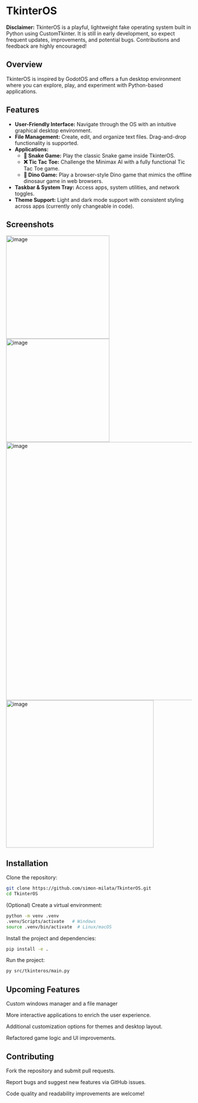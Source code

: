 # TkinterOS

**Disclaimer:** TkinterOS is a playful, lightweight fake operating system built in Python using CustomTkinter. It is still in early development, so expect frequent updates, improvements, and potential bugs. Contributions and feedback are highly encouraged!

## Overview

TkinterOS is inspired by GodotOS and offers a fun desktop environment where you can explore, play, and experiment with Python-based applications.

## Features

- **User-Friendly Interface:** Navigate through the OS with an intuitive graphical desktop environment.
- **File Management:** Create, edit, and organize text files. Drag-and-drop functionality is supported.
- **Applications:**
  - **🐍 Snake Game:** Play the classic Snake game inside TkinterOS.
  - **❌ Tic Tac Toe:** Challenge the Minimax AI with a fully functional Tic Tac Toe game.
  - **🦖 Dino Game:** Play a browser-style Dino game that mimics the offline dinosaur game in web browsers.
- **Taskbar & System Tray:** Access apps, system utilities, and network toggles.
- **Theme Support:** Light and dark mode support with consistent styling across apps (currently only changeable in code).

## Screenshots
<img width="280" alt="image" src="https://github.com/user-attachments/assets/17c8d901-e8d8-475e-bc92-2cb2546995da" />
<img width="280" alt="image" src="https://github.com/user-attachments/assets/7cc4c6da-6b1d-43a3-9bdf-582530817705" />
<img width="700" alt="image" src="https://github.com/user-attachments/assets/bd519109-52c5-41fa-9d60-d7ef00354cac" />
<img width="400" alt="image" src="https://github.com/user-attachments/assets/4e6d8e06-8b61-4123-bcae-a25b58605a07" />

## Installation

Clone the repository:

```bash
git clone https://github.com/simon-milata/TkinterOS.git
cd TkinterOS
```
(Optional) Create a virtual environment:
```bash
python -m venv .venv
.venv/Scripts/activate   # Windows
source .venv/bin/activate  # Linux/macOS
```

Install the project and dependencies:
```bash
pip install -e .
```

Run the project:
```bash
py src/tkinteros/main.py
```
## Upcoming Features

Custom windows manager and a file manager

More interactive applications to enrich the user experience.

Additional customization options for themes and desktop layout.

Refactored game logic and UI improvements.

## Contributing

Fork the repository and submit pull requests.

Report bugs and suggest new features via GitHub issues.

Code quality and readability improvements are welcome!

